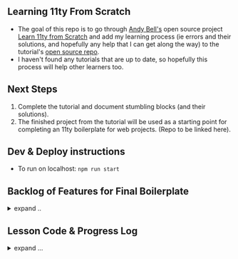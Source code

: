 ## Learning 11ty From Scratch

- The goal of this repo is to go through [Andy Bell's](https://andy-bell.co.uk/links/) open source project [Learn 11ty from Scratch](https://learneleventyfromscratch.com/) and add my learning process (ie errors and their solutions, and hopefully any help that I can get along the way) to the tutorial's [open source repo](https://github.com/Andy-set-studio/learneleventyfromscratch.com).
- I haven't found any tutorials that are up to date, so hopefully this process will help other learners too.

## Next Steps

1. Complete the tutorial and document stumbling blocks (and their solutions).
2. The finished project from the tutorial will be used as a starting point for completing an 11ty boilerplate for web projects. (Repo to be linked here).

## Dev & Deploy instructions

- To run on localhost: `npm run start`

## Backlog of Features for Final Boilerplate

<details>
 <summary> 
 expand ..
</summary>

## BACKLOG of FEATURES for FINAL BOILERPLATE

File-types to link properly:

- [ ] CSS
- [ ] SaSS
- [ ] images
- [ ] javaScript

Libraries to load:

- [ ] fontawesome

CMS:

- [ ] Netlify CMS or gitHub CMS (?)

Deploy:

- [ ] deploy to Netlify
- [ ] lambda functions
- [ ] api calls
- [ ] authentication (?)

</details>

## Lesson Code & Progress Log

<details>

<summary>expand ...</summary>

- As the course repo states, this is a retired course, so stumbling blocks and technical issues are to be expected.

- This repo (that you are reading) is the "eleventy-from-scratch" repo that the instructions will tell you to create. This md file and the /gitHub-Images directory are the only things that are different.

## For Q & A, errors, and questions

- see the following sections
- & look at the [issues](https://github.com/maiya-22/learning-repo__learn-11ty-from-scratch/issues)

## [Lesson: About Your Instructor](https://learneleventyfromscratch.com/#about-your-instructor)

- Opened issue because could not find the progress snapshots. _Hopefully will be able to create them with this repo._
  - Issue [#37](https://github.com/Andy-set-studio/learneleventyfromscratch.com/issues/37)

## [Lesson 1](https://learneleventyfromscratch.com/lesson/1.html#what-is-eleventy)

- Final code for Lesson 1: [repo branch "lesson-01"](https://github.com/maiya-22/learning-repo__learn-11ty-from-scratch/tree/Lesson-01)

## [Lesson 2](https://learneleventyfromscratch.com/lesson/1.html#what-is-eleventy)

- ⚠️ ERROR: Cannot GET /
  <details>
      <summary>Problem </summary>

  - @ commit [f92fc90ccfb](https://github.com/maiya-22/learning-repo__learn-11ty-from-scratch/tree/b2659d81bda1677810c7e5cf9e0f8f92fc90ccfb)

  - At the end of the lesson, you run `npx eleventy --serve`

  - You are supposed to see this output in the browser:

        ![lesson 2 goal](https://raw.githubusercontent.com/maiya-22/learning-repo__learn-11ty-from-scratch/Lesson-02/gitHub-Images/lesson-02-goal.jpg)

        Instead, you see this:

        ![lesson 2 actual](https://raw.githubusercontent.com/maiya-22/learning-repo__learn-11ty-from-scratch/Lesson-02/gitHub-Images/lesson-02-actual.png)

    </details>
      <details>
        <summary>Solution </summary>

        - The index.md file was in the root directory.
        - It is supposed to be in the /src directory.
        - That solved it.

    </details>

  - Final code for Lesson 2: [repo branch "lesson-02"](https://github.com/maiya-22/learning-repo__learn-11ty-from-scratch/tree/Lesson-02)

## [Lesson 3](https://learneleventyfromscratch.com/lesson/3.html#what-is-nunjucks)

- key point:
  <details>
            <summary>
                  config for making it so that you can use html files
                </summary>

  `"With the code we’ve just added, we’re > telling Eleventy that markdown files, data files and HTML files should be processed by Nunjucks. That means that we can now use .html files instead of having to use .njk files."`

            module.exports = config => {
              return {
                dir: {
                  markdownTemplateEngine: 'njk',
                  dataTemplateEngine: 'njk',
                  htmlTemplateEngine: 'njk',
                  dir: {
                    input: 'src',
                    output: 'dist'
                  }
                }
              };
            };

  </details>

- Final code for Lesson 3: [repo branch "lesson-03"](https://github.com/maiya-22/learning-repo__learn-11ty-from-scratch/tree/Lesson-03)

## [Lesson 4](https://learneleventyfromscratch.com/lesson/4.html)

- Note: Image links still broken at end of lesson. (To be fixed in future lesson).
- Final code for Lesson 4: [repo branch "lesson-04"](https://github.com/maiya-22/learning-repo__learn-11ty-from-scratch/tree/Lesson-04)

## [Lesson 5](https://learneleventyfromscratch.com/lesson/5.html)

- Final code for Lesson 5: [repo branch "lesson-05"](https://github.com/maiya-22/learning-repo__learn-11ty-from-scratch/tree/Lesson-05)

## [Lesson 6](https://learneleventyfromscratch.com/lesson/6.html)

- Final code for Lesson 6: [repo branch "lesson-06"](https://github.com/maiya-22/learning-repo__learn-11ty-from-scratch/tree/Lesson-06)
</details>

